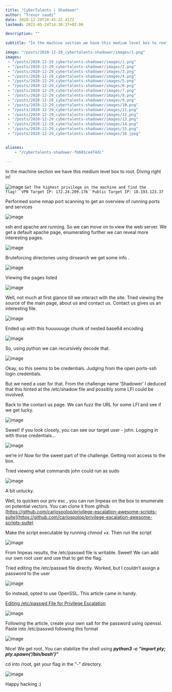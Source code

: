 ```yaml
---
title: "CyberTalents | Shadower"
author: "Trevor saudi"
date: 2020-12-29T20:45:22.417Z
lastmod: 2022-05-24T14:30:37+03:00

description: ""

subtitle: "In the machine section we have this medium level box to root. Diving right in!"

image: "/posts/2020-12-29_cybertalents-shadower/images/1.png" 
images:
 - "/posts/2020-12-29_cybertalents-shadower/images/1.png"
 - "/posts/2020-12-29_cybertalents-shadower/images/2.png"
 - "/posts/2020-12-29_cybertalents-shadower/images/3.png"
 - "/posts/2020-12-29_cybertalents-shadower/images/4.png"
 - "/posts/2020-12-29_cybertalents-shadower/images/5.png"
 - "/posts/2020-12-29_cybertalents-shadower/images/6.png"
 - "/posts/2020-12-29_cybertalents-shadower/images/7.png"
 - "/posts/2020-12-29_cybertalents-shadower/images/8.png"
 - "/posts/2020-12-29_cybertalents-shadower/images/9.png"
 - "/posts/2020-12-29_cybertalents-shadower/images/10.png"
 - "/posts/2020-12-29_cybertalents-shadower/images/11.png"
 - "/posts/2020-12-29_cybertalents-shadower/images/12.png"
 - "/posts/2020-12-29_cybertalents-shadower/images/13.png"
 - "/posts/2020-12-29_cybertalents-shadower/images/14.png"
 - "/posts/2020-12-29_cybertalents-shadower/images/15.png"
 - "/posts/2020-12-29_cybertalents-shadower/images/16.jpeg"


aliases:
    - "/cybertalents-shadower-fb601ce474dc"

---
```


In the machine section we have this medium level box to root. Diving right in!

![image](/posts/2020-12-29_cybertalents-shadower/images/1.png#layoutTextWidth)
`Get The highest privilege on the machine and find the flag!``VPN Target IP: 172.24.209.176``Public Target IP: 18.193.123.37`

Performed some nmap port scanning to get an overview of running ports and services

![image](/posts/2020-12-29_cybertalents-shadower/images/2.png#layoutTextWidth)


ssh and apache are running. So we can move on to view the web server. We get a default apache page, enumerating further we can reveal more interesting pages.

![image](/posts/2020-12-29_cybertalents-shadower/images/3.png#layoutTextWidth)


Bruteforcing directories using dirsearch we get some info .

![image](/posts/2020-12-29_cybertalents-shadower/images/4.png#layoutTextWidth)


Viewing the pages listed

![image](/posts/2020-12-29_cybertalents-shadower/images/5.png#layoutTextWidth)


Well, not much at first glance till we interact with the site. Tried viewing the source of the main page, about us and contact us. Contact us gives us an interesting file.

![image](/posts/2020-12-29_cybertalents-shadower/images/6.png#layoutTextWidth)


Ended up with this huuuuuuge chunk of nested base64 encoding

![image](/posts/2020-12-29_cybertalents-shadower/images/7.png#layoutTextWidth)


So, using python we can recursively decode that.

![image](/posts/2020-12-29_cybertalents-shadower/images/8.png#layoutTextWidth)


Okay, so this seems to be credentials. Judging from the open ports-ssh login credentials.

But we need a user for that. From the challenge name ‘Shadower’ I deduced that this hinted at the /etc/shadow file and possibly some LFI could be involved.

Back to the contact us page. We can fuzz the URL for some LFI and see if we get lucky.

![image](/posts/2020-12-29_cybertalents-shadower/images/9.png#layoutTextWidth)


Sweet! if you look closely, you can see our target user - john. Logging in with those credentials…

![image](/posts/2020-12-29_cybertalents-shadower/images/10.png#layoutTextWidth)


we’re in! Now for the sweet part of the challenge. Getting root access to the box.

Tried viewing what commands john could run as sudo

![image](/posts/2020-12-29_cybertalents-shadower/images/11.png#layoutTextWidth)


A bit unlucky.

Well, to quicken our priv esc , you can run linpeas on the box to enumerate on potential vectors. You can clone it from github [https://github.com/carlospolop/privilege-escalation-awesome-scripts-suite](https://github.com/carlospolop/privilege-escalation-awesome-scripts-suite)

Make the script executable by running _chmod +x_. Then run the script

![image](/posts/2020-12-29_cybertalents-shadower/images/12.png#layoutTextWidth)


From linpeas results, the /etc/passwd file is writable. Sweet! We can add our own root user and use that to get the flag.

Tried editing the /etc/passwd file directly. Worked, but I couldn’t assign a password to the user

![image](/posts/2020-12-29_cybertalents-shadower/images/13.png#layoutTextWidth)


So instead, opted to use OpenSSL. This article came in handy.

[Editing /etc/passwd File for Privilege Escalation](https://www.hackingarticles.in/editing-etc-passwd-file-for-privilege-escalation/)

![image](/posts/2020-12-29_cybertalents-shadower/images/14.png#layoutTextWidth)


Following the article, create your own salt for the password using openssl. Paste into /etc/passwd following this format

![image](/posts/2020-12-29_cybertalents-shadower/images/15.png#layoutTextWidth)


Nice! We get root. You can stabilize the shell using **_python3 -c “import pty; pty.spawn(‘/bin/bash’)”_**

cd into /root, get your flag in the “-” directory.

![image](/posts/2020-12-29_cybertalents-shadower/images/16.jpeg#layoutTextWidth)


Happy hacking :)

